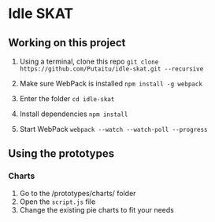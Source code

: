 # Idle SKAT

## Working on this project

1. Using a terminal, clone this repo
   `git clone https://github.com/Putaitu/idle-skat.git --recursive`

2. Make sure WebPack is installed
   `npm install -g webpack`
   
3. Enter the folder
   `cd idle-skat`

4. Install dependencies
   `npm install`

5. Start WebPack
   `webpack --watch --watch-poll --progress`
   
## Using the prototypes

### Charts
1. Go to the /prototypes/charts/ folder
2. Open the `script.js` file
3. Change the existing pie charts to fit your needs
